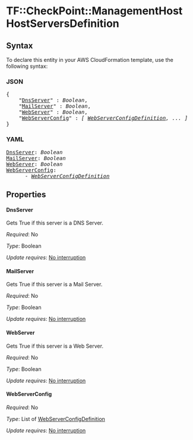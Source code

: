 # TF::CheckPoint::ManagementHost HostServersDefinition

## Syntax

To declare this entity in your AWS CloudFormation template, use the following syntax:

### JSON

<pre>
{
    "<a href="#dnsserver" title="DnsServer">DnsServer</a>" : <i>Boolean</i>,
    "<a href="#mailserver" title="MailServer">MailServer</a>" : <i>Boolean</i>,
    "<a href="#webserver" title="WebServer">WebServer</a>" : <i>Boolean</i>,
    "<a href="#webserverconfig" title="WebServerConfig">WebServerConfig</a>" : <i>[ <a href="webserverconfigdefinition.md">WebServerConfigDefinition</a>, ... ]</i>
}
</pre>

### YAML

<pre>
<a href="#dnsserver" title="DnsServer">DnsServer</a>: <i>Boolean</i>
<a href="#mailserver" title="MailServer">MailServer</a>: <i>Boolean</i>
<a href="#webserver" title="WebServer">WebServer</a>: <i>Boolean</i>
<a href="#webserverconfig" title="WebServerConfig">WebServerConfig</a>: <i>
      - <a href="webserverconfigdefinition.md">WebServerConfigDefinition</a></i>
</pre>

## Properties

#### DnsServer

Gets True if this server is a DNS Server.

_Required_: No

_Type_: Boolean

_Update requires_: [No interruption](https://docs.aws.amazon.com/AWSCloudFormation/latest/UserGuide/using-cfn-updating-stacks-update-behaviors.html#update-no-interrupt)

#### MailServer

Gets True if this server is a Mail Server.

_Required_: No

_Type_: Boolean

_Update requires_: [No interruption](https://docs.aws.amazon.com/AWSCloudFormation/latest/UserGuide/using-cfn-updating-stacks-update-behaviors.html#update-no-interrupt)

#### WebServer

Gets True if this server is a Web Server.

_Required_: No

_Type_: Boolean

_Update requires_: [No interruption](https://docs.aws.amazon.com/AWSCloudFormation/latest/UserGuide/using-cfn-updating-stacks-update-behaviors.html#update-no-interrupt)

#### WebServerConfig

_Required_: No

_Type_: List of <a href="webserverconfigdefinition.md">WebServerConfigDefinition</a>

_Update requires_: [No interruption](https://docs.aws.amazon.com/AWSCloudFormation/latest/UserGuide/using-cfn-updating-stacks-update-behaviors.html#update-no-interrupt)

